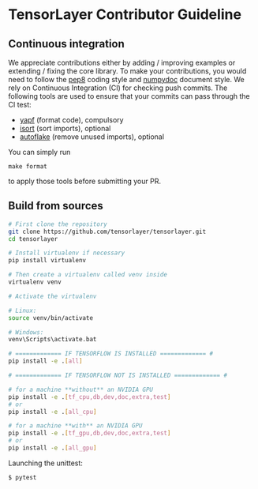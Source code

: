 # TensorLayer Contributor Guideline

## Continuous integration

We appreciate contributions
either by adding / improving examples or extending / fixing the core library. 
To make your contributions, you would need to follow the [pep8](https://www.python.org/dev/peps/pep-0008/) coding style and [numpydoc](https://github.com/numpy/numpy/blob/master/doc/HOWTO_DOCUMENT.rst.txt) document style.
We rely on Continuous Integration (CI) for checking push commits.
The following tools are used to ensure that your commits can pass through the CI test:

* [yapf](https://github.com/google/yapf) (format code), compulsory
* [isort](https://github.com/timothycrosley/isort) (sort imports), optional
* [autoflake](https://github.com/myint/autoflake) (remove unused imports), optional

You can simply run

```
make format
```

to apply those tools before submitting your PR.

## Build from sources

```bash
# First clone the repository
git clone https://github.com/tensorlayer/tensorlayer.git
cd tensorlayer

# Install virtualenv if necessary
pip install virtualenv

# Then create a virtualenv called venv inside
virtualenv venv

# Activate the virtualenv  

# Linux:
source venv/bin/activate

# Windows:
venv\Scripts\activate.bat

# ============= IF TENSORFLOW IS INSTALLED ============= #
pip install -e .[all]

# ============= IF TENSORFLOW NOT IS INSTALLED ============= #

# for a machine **without** an NVIDIA GPU
pip install -e .[tf_cpu,db,dev,doc,extra,test]
# or
pip install -e .[all_cpu]

# for a machine **with** an NVIDIA GPU
pip install -e .[tf_gpu,db,dev,doc,extra,test]
# or
pip install -e .[all_gpu]
```

Launching the unittest:

```bash
$ pytest
```
